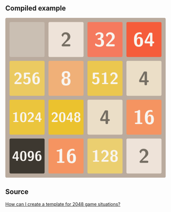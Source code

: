 Compiled example
----------------
![Example](2048.png)

Source
------
[How can I create a template for 2048 game situations?](http://tex.stackexchange.com/q/174806/5645)
